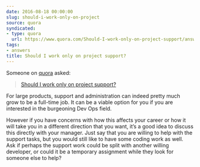 ```yaml
---
date: 2016-08-18 00:00:00
slug: should-i-work-only-on-project
source: quora
syndicated:
- type: quora
  url: https://www.quora.com/Should-I-work-only-on-project-support/answer/Roy-Tang
tags:
- answers
title: Should I work only on project support?
---
```


Someone on [quora](https://quora.com) asked:

> [Should I work only on project support?](https://www.quora.com/Should-I-work-only-on-project-support/answer/Roy-Tang)


For large products, support and administration can indeed pretty much grow to be a full-time job. It can be a viable option for you if you are interested in the burgeoning Dev Ops field.

However if you have concerns with how this affects your career or how it will take you in a different direction that you want, it’s a good idea to discuss this directly with your manager. Just say that you are willing to help with the support tasks, but you would still like to have some coding work as well. Ask if perhaps the support work could be split with another willing developer, or could it be a temporary assignment while they look for someone else to help?